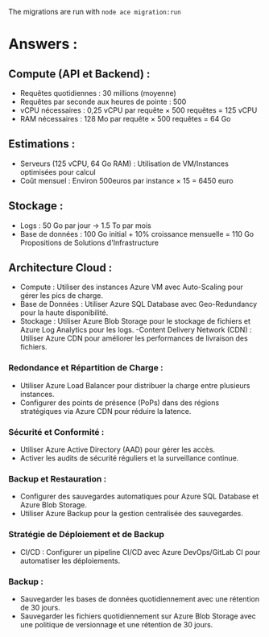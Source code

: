 The migrations are run with `node ace migration:run`


# Answers : 

## Compute (API et Backend) :

- Requêtes quotidiennes : 30 millions (moyenne)
- Requêtes par seconde aux heures de pointe : 500
- vCPU nécessaires : 0,25 vCPU par requête × 500 requêtes = 125 vCPU
- RAM nécessaires : 128 Mo par requête × 500 requêtes = 64 Go
## Estimations :
- Serveurs (125 vCPU, 64 Go RAM) : Utilisation de VM/Instances optimisées pour calcul
- Coût mensuel : Environ 500euros par instance × 15 = 6450 euro 

## Stockage :

- Logs : 50 Go par jour → 1.5 To par mois
- Base de données : 100 Go initial + 10% croissance mensuelle = 110 Go
Propositions de Solutions d'Infrastructure
## Architecture Cloud :

- Compute : Utiliser des instances Azure VM avec Auto-Scaling pour gérer les pics de charge.
- Base de Données : Utiliser Azure SQL Database avec Geo-Redundancy pour la haute disponibilité.
- Stockage : Utiliser Azure Blob Storage pour le stockage de fichiers et Azure Log Analytics pour les logs.
-Content Delivery Network (CDN) : Utiliser Azure CDN pour améliorer les performances de livraison des fichiers.
### Redondance et Répartition de Charge :

- Utiliser Azure Load Balancer pour distribuer la charge entre plusieurs instances.
- Configurer des points de présence (PoPs) dans des régions stratégiques via Azure CDN pour réduire la latence.
### Sécurité et Conformité :

- Utiliser Azure Active Directory (AAD) pour gérer les accès.
- Activer les audits de sécurité réguliers et la surveillance continue.
### Backup et Restauration :

- Configurer des sauvegardes automatiques pour Azure SQL Database et Azure Blob Storage.
- Utiliser Azure Backup pour la gestion centralisée des sauvegardes.
### Stratégie de Déploiement et de Backup
- CI/CD : Configurer un pipeline CI/CD avec Azure DevOps/GitLab CI pour automatiser les déploiements.
### Backup :
- Sauvegarder les bases de données quotidiennement avec une rétention de 30 jours.
- Sauvegarder les fichiers quotidiennement sur Azure Blob Storage avec une politique de versionnage et une rétention de 30 jours.
